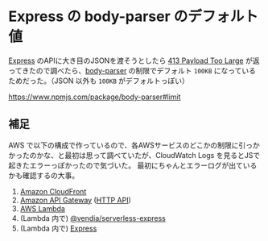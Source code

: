 # Express の body-parser のデフォルト値


[Express](https://expressjs.com/) のAPIに大き目のJSONを渡そうとしたら [413 Payload Too Large](https://developer.mozilla.org/ja/docs/Web/HTTP/Status/413) が返ってきたので調べたら、[body-parser](https://www.npmjs.com/package/body-parser) の制限でデフォルト `100KB` になっているためだった。（JSON 以外も `100KB` がデフォルトっぽい）

https://www.npmjs.com/package/body-parser#limit


## 補足

AWS で以下の構成で作っているので、各AWSサービスのどこかの制限に引っかかったのかな、と最初は思って調べていたが、CloudWatch Logs を見るとJSで起きたエラーっぽかったので気づいた。
最初にちゃんとエラーログが出ているかも確認するの大事。

1. [Amazon CloudFront](https://aws.amazon.com/jp/cloudfront/)
2. [Amazon API Gateway](https://aws.amazon.com/jp/apigateway/) ([HTTP API](https://docs.aws.amazon.com/ja_jp/apigateway/latest/developerguide/http-api.html))
3. [AWS Lambda](https://aws.amazon.com/jp/lambda/)
4. (Lambda 内で) [@vendia/serverless-express](https://www.npmjs.com/package/@vendia/serverless-express)
5. (Lambda 内で) [Express](https://expressjs.com/)
